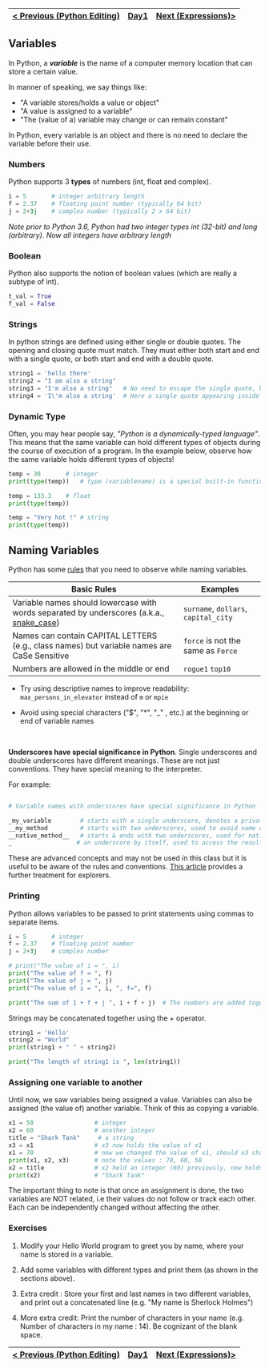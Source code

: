 | [< Previous (Python Editing)](PythonEditing.md) | [Day1](../README.md)| [Next (Expressions)>](Expressions.md) |
|----|----|----|


## Variables

In Python, a ***variable*** is the name of a computer memory location that can store a certain value.

In manner of speaking, we say things like:

- "A variable stores/holds a value or object"
- "A value is assigned to a variable"
- "The (value of a) variable may change or can remain constant"

In Python, every variable is an object and there is no need to declare the variable before their use.

### Numbers

Python supports 3 **types** of numbers (int, float and complex).

```python
i = 5       # integer arbitrary length 
f = 2.37    # floating point number (typically 64 bit)
j = 2+3j    # complex number (typically 2 x 64 bit)
```
_Note prior to Python 3.6, Python had two integer types int (32-bit) and long (arbitrary). Now all integers
have arbitrary length_

### Boolean

Python also supports the notion of boolean values (which are really a subtype of int).

```python
t_val = True     
f_val = False    
```

### Strings

In python strings are defined using either single or double quotes. The opening and closing quote must match. They must
either both start and end with a single quote, or both start and end with a double quote.

```python
string1 = 'hello there'       
string2 = "I am also a string"
string3 = "I'm also a string"   # No need to escape the single quote, because string is defined with double quotes
string4 = 'I\'m also a string'  # Here a single quote appearing inside a single quoted string needs to be escaped
```

### Dynamic Type

Often, you may hear people say, *"Python is a dynamically-typed language"*. This means that the same variable can hold different types of objects during the course of execution of a program. In the example below, observe how the same variable holds different types of objects!

``` python
temp = 30		# integer
print(type(temp))	# type (variablename) is a special built-in function

temp = 133.3	# float
print(type(temp))

temp = "Very hot !"	# string
print(type(temp))
```

## Naming Variables

Python has some [rules](https://www.python.org/dev/peps/pep-0008/#prescriptive-naming-conventions) that you need to observe while naming variables. 

| Basic Rules                              | Examples                                 |
| ---------------------------------------- | ---------------------------------------- |
| Variable names should lowercase with words separated by underscores (a.k.a., [snake_case](https://en.wikipedia.org/wiki/Snake_case)) | `surname`, `dollars`, `capital_city`      |
| Names can contain CAPITAL LETTERS (e.g., class names) but variable names are CaSe Sensitive | ```force``` is not the same as ```Force``` |
| Numbers are allowed in the middle or end | ```rogue1``` ```top10```                 |



* Try using descriptive names to improve readability: `max_persons_in_elevator` instead of `m` or `mpie`

* Avoid using special characters  ("$", "*", "_" , etc.)  at the beginning or end of variable names

  ​

**Underscores have special significance in Python**. Single underscores and double underscores have different meanings.
These are not just conventions. They have special meaning to the interpreter.

For example:

```python

# Variable names with underscores have special significance in Python

_my_variable        # starts with a single underscore, denotes a private variable
__my_method         # starts with two underscores, used to avoid name clashes across classes
__native_method__   # starts & ends with two underscores, used for native methods called by Python & not the user
_                  # an underscore by itself, used to access the results of the last executed statement


```

These are advanced concepts and may not be used in this class but it is useful to be aware of the rules and conventions. [This article](https://hackernoon.com/understanding-the-underscore-of-python-309d1a029edc) provides a further treatment for explorers. 


### Printing

Python allows variables to be passed to print statements using commas to separate items.

```python
i = 5       # integer
f = 2.37    # floating point number
j = 2+3j    # complex number

# print("The value of i = ", i)
print("The value of f = ", f)
print("The value of j = ", j)
print("The value of i = ", i, ", f=", f)

print("The sum of 1 + f + j ", i + f + j)  # The numbers are added together and then printed out
```

Strings may be concatenated together using the + operator.
```python
string1 = 'Hello'       
string2 = "World"
print(string1 + " " + string2)

print("The length of string1 is ", len(string1))
```

### Assigning one variable to another

Until now, we saw variables being assigned a value. Variables can also be assigned (the value of) another variable. Think of this as copying a variable.

```python
x1 = 50					# integer
x2 = 60					# another integer
title = "Shark Tank"	 # a string	
x3 = x1 				# x3 now holds the value of x1
x1 = 70					# now we changed the value of x1, should x3 change ?
print(x1, x2, x3)		# note the values : 70, 60, 50
x2 = title				# x2 held an integer (60) previously, now holds a string
print(x2)				# "Shark Tank"
```

The important thing to note is that once an assignment is done, the two variables are NOT related, i.e their values do not follow or track each other. Each can be independently changed without affecting the other.

### Exercises

1. Modify your Hello World program to greet you by name, where your name is stored in a variable.

2. Add some variables with different types and print them (as shown in the sections above).
3. Extra credit : Store your first and last names in two different variables, and print out a concatenated line (e.g. "My name is Sherlock Holmes")
4. More extra credit: Print the number of characters in your name (e.g. Number of characters in my name : 14). Be cognizant of the blank space.


| [< Previous (Python Editing)](PythonEditing.md) | [Day1](../README.md)| [Next (Expressions)>](Expressions.md) |
|----|----|----|
